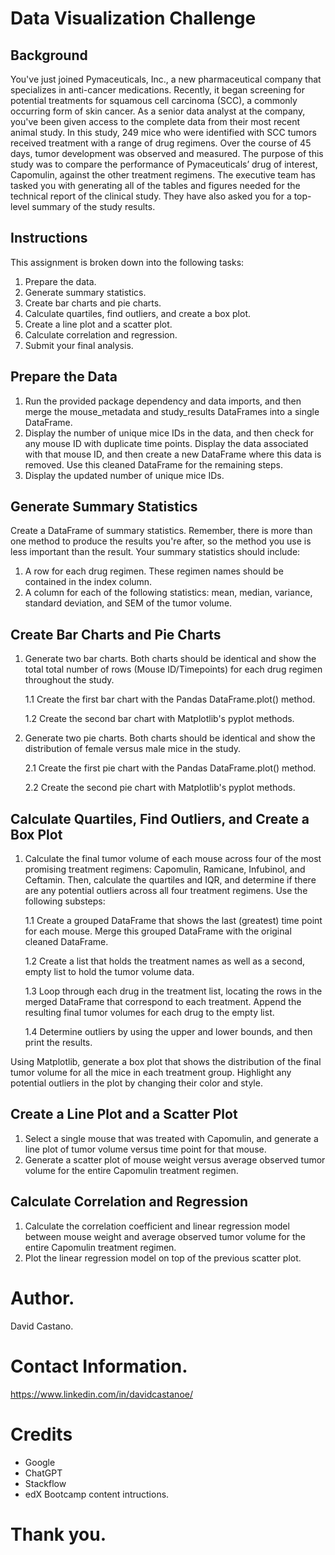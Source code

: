 # Data Visualization Challenge
## Background
You've just joined Pymaceuticals, Inc., a new pharmaceutical company that specializes in anti-cancer medications. Recently, it began screening for potential treatments for squamous cell carcinoma (SCC), a commonly occurring form of skin cancer.
As a senior data analyst at the company, you've been given access to the complete data from their most recent animal study. In this study, 249 mice who were identified with SCC tumors received treatment with a range of drug regimens. Over the course of 45 days, tumor development was observed and measured. The purpose of this study was to compare the performance of Pymaceuticals’ drug of interest, Capomulin, against the other treatment regimens.
The executive team has tasked you with generating all of the tables and figures needed for the technical report of the clinical study. They have also asked you for a top-level summary of the study results.

## Instructions
This assignment is broken down into the following tasks:
1. Prepare the data.
2. Generate summary statistics.
3. Create bar charts and pie charts.
4. Calculate quartiles, find outliers, and create a box plot.
5. Create a line plot and a scatter plot.
6. Calculate correlation and regression.
7. Submit your final analysis.

## Prepare the Data
1. Run the provided package dependency and data imports, and then merge the mouse_metadata and study_results DataFrames into a single DataFrame.
2. Display the number of unique mice IDs in the data, and then check for any mouse ID with duplicate time points. Display the data associated with that mouse ID, and then create a new DataFrame where this data is removed. Use this cleaned DataFrame for the remaining steps.
3. Display the updated number of unique mice IDs.

## Generate Summary Statistics
Create a DataFrame of summary statistics. Remember, there is more than one method to produce the results you're after, so the method you use is less important than the result.
Your summary statistics should include:
1. A row for each drug regimen. These regimen names should be contained in the index column.
2. A column for each of the following statistics: mean, median, variance, standard deviation, and SEM of the tumor volume.

## Create Bar Charts and Pie Charts 
1. Generate two bar charts. Both charts should be identical and show the total total number of rows (Mouse ID/Timepoints) for each drug regimen throughout the study.

    1.1 Create the first bar chart with the Pandas DataFrame.plot() method.

    1.2 Create the second bar chart with Matplotlib's pyplot methods.

2. Generate two pie charts. Both charts should be identical and show the distribution of female versus male mice in the study.

    2.1 Create the first pie chart with the Pandas DataFrame.plot() method.

    2.2 Create the second pie chart with Matplotlib's pyplot methods.

## Calculate Quartiles, Find Outliers, and Create a Box Plot
1. Calculate the final tumor volume of each mouse across four of the most promising treatment regimens: Capomulin, Ramicane, Infubinol, and Ceftamin. Then, calculate the quartiles and IQR, and determine if there are any potential outliers across all four treatment regimens. Use the following substeps:

    1.1 Create a grouped DataFrame that shows the last (greatest) time point for each mouse. Merge this grouped DataFrame with the original cleaned DataFrame.
  
    1.2 Create a list that holds the treatment names as well as a second, empty list to hold the tumor volume data.

    1.3 Loop through each drug in the treatment list, locating the rows in the merged DataFrame that correspond to each treatment. Append the resulting final tumor volumes for each drug to the empty list.
  
    1.4 Determine outliers by using the upper and lower bounds, and then print the results.
  
Using Matplotlib, generate a box plot that shows the distribution of the final tumor volume for all the mice in each treatment group. Highlight any potential outliers in the plot by changing their color and style.

## Create a Line Plot and a Scatter Plot
1. Select a single mouse that was treated with Capomulin, and generate a line plot of tumor volume versus time point for that mouse.
2. Generate a scatter plot of mouse weight versus average observed tumor volume for the entire
   Capomulin treatment regimen.

## Calculate Correlation and Regression
1. Calculate the correlation coefficient and linear regression model between mouse weight and average observed tumor volume for the entire Capomulin treatment regimen.
2. Plot the linear regression model on top of the previous scatter plot.


# Author.
David Castano.

# Contact Information.
https://www.linkedin.com/in/davidcastanoe/

# Credits
- Google 
- ChatGPT
- Stackflow
- edX Bootcamp content intructions.

# Thank you.

   
